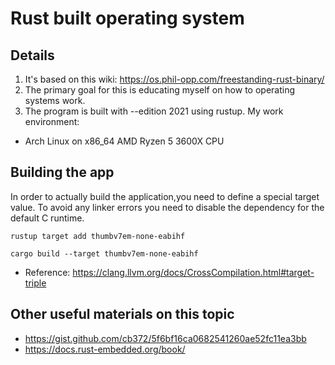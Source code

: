 # Rust built operating system

## Details
1. It's based on this wiki: https://os.phil-opp.com/freestanding-rust-binary/
2. The primary goal for this is educating myself on how to operating systems work.
3. The program is built with --edition 2021 using rustup. My work environment:
 - Arch Linux on x86_64 AMD Ryzen 5 3600X CPU

## Building the app
In order to actually build the application,you need to define
a special target value. To avoid any linker errors you need to
disable the dependency for the default C runtime.

`rustup target add thumbv7em-none-eabihf`

`cargo build --target thumbv7em-none-eabihf`

- Reference: https://clang.llvm.org/docs/CrossCompilation.html#target-triple

## Other useful materials on this topic
- https://gist.github.com/cb372/5f6bf16ca0682541260ae52fc11ea3bb
- https://docs.rust-embedded.org/book/
